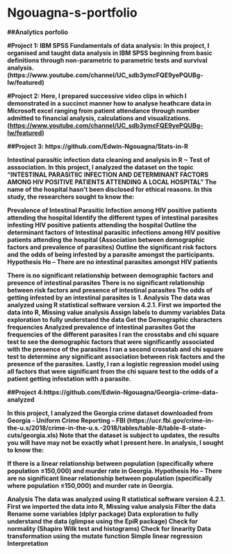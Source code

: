 # Ngouagna-s-portfolio
<p><b>##Analytics porfolio<b><p>
#Project 1: IBM SPSS Fundamentals of data analysis: In this project, I organised and taught data analysis in IBM SPSS beginning from basic
definitions through non-parametric to parametric tests and survival analysis.(https://www.youtube.com/channel/UC_sdb3ymcFQE9yePQUBg-Iw/featured)

#Project 2:  Here, I prepared successive video clips in which I demonstrated in a succinct manner how to analyse heathcare data in Microsoft excel ranging from patient attendance through number admitted to financial analysis, calculations and visualizations.(https://www.youtube.com/channel/UC_sdb3ymcFQE9yePQUBg-Iw/featured)

<p><b>##Project 3: https://github.com/Edwin-Ngouagna/Stats-in-R<b><p>
Intestinal parasitic infection data cleaning and analysis in R ~ Test of asssociation.  In this project, I analyzed the dataset on the topic “INTESTINAL PARASITIIC INFECTION AND DETERMINANT FACTORS AMONG HIV POSITIVE PATIENTS ATTENDING A LOCAL HOSPITAL” The name of the hospital hasn’t been disclosed for ethical reasons. In this study, the researchers sought to know the:

Prevalence of Intestinal Parasitic Infection among HIV positive patients attending the hospital
Identify the different types of intestinal parasites infesting HIV positive patients attending the hospital
Outline the determinant factors of Intestinal parasitic infections among HIV positive patients attending the hospital (Association between demographic factors and prevalence of parasites)
Outline the significant risk factors and the odds of being infested by a parasite amongst the participants.
Hypothesis Ho – There are no intestinal parasites amongst HIV patients

There is no significant relationship between demographic factors and presence of intestinal parasites
There is no significant relationship between risk factors and presence of intestinal parasites
The odds of getting infested by an intestinal parasites is 1. Analysis The data was analyzed using R statistical software version 4.2.1. First we imported the data into R, Missing value analysis Assign labels to dummy variables Data exploration to fully understand the data Get the Demographic characters frequencies Analyzed prevalence of intestinal parasites Got the frequencies of the different parasites I ran the crosstabs and chi square test to see the demographic factors that were significantly associated with the presence of the parasites I ran a second crosstab and chi square test to determine any significant association between risk factors and the presence of the parasites. Lastly, I ran a logistic regression model using all factors that were significant from the chi square test to the odds of a patient getting infestation with a parasite.
  
  <p><b>##Project 4:https://github.com/Edwin-Ngouagna/Georgia-crime-data-analyzed<p><b>
In this project, I analyzed the Georgia crime dataset downloaded from Georgia - Uniform Crime Reporting – FBI (https://ucr.fbi.gov/crime-in-the-u.s/2018/crime-in-the-u.s.-2018/tables/table-8/table-8-state-cuts/georgia.xls) Note that the dataset is subject to updates, the results you will have may not be exactly what I present here. In analysis, I sought to know the:

If there is a linear relationship between population (specifically where population ≤150,000) and murder rate in Georgia.
Hypothesis Ho – There are no significant linear relationship between population (specifically where population ≤150,000) and murder rate in Georgia.

Analysis The data was analyzed using R statistical software version 4.2.1. First we imported the data into R, Missing value analysis Filter the data Rename some variables (dplyr package) Data exploration to fully understand the data (glimpse using the EpiR package) Check for normality (Shapiro Wilk test and histograms) Check for linearity Data transformation using the mutate function Simple linear regression Interpretation
